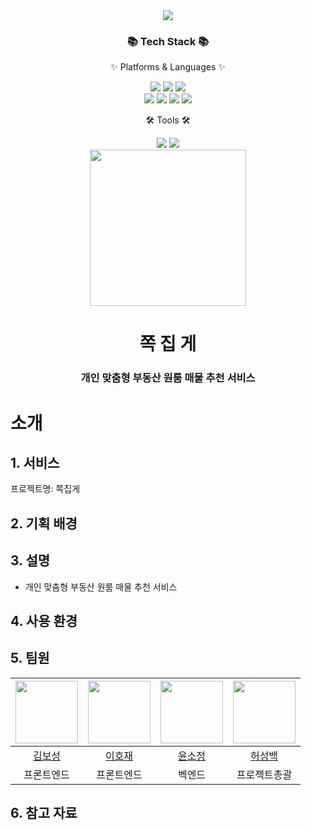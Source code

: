 <div align=center>
	<img src="https://capsule-render.vercel.app/api?type=waving&color=auto&height=200&section=header&text=내집어딨조&fontSize=100" />	
</div>
<div align=center>
	<h3>📚 Tech Stack 📚</h3>
	<p>✨ Platforms & Languages ✨</p>
</div>
<div align="center">
	<img src="https://img.shields.io/badge/HTML5-E34F26?style=flat&logo=HTML5&logoColor=white" ;/>
	<img src="https://img.shields.io/badge/CSS3-1572B6?style=flat&logo=CSS3&logoColor=white" ;/>
	<img src="https://img.shields.io/badge/JavaScript-F7DF1E?style=flat&logo=JavaScript&logoColor=white";/>
	<br>
	<img src="https://img.shields.io/badge/Python-3776AB?style=flat&logo=Python&logoColor=white" ;/></a>
	<img src="https://img.shields.io/badge/Oracle%20SQL-F80000?style=flat&logo=Oracle&logoColor=white" ;/>
	<img src="https://img.shields.io/badge/Django-092E20?style=flat&logo=Django&logoColor=white" ;/>
	<img src="https://img.shields.io/badge/Bootstrap-7952B3?style=flat&logo=Bootstrap&logoColor=white";/>
</div>
<div align=center>
	<p>🛠 Tools 🛠</p>
</div>
<div align=center>
	<img src="https://img.shields.io/badge/Visual%20Studio%20Code-007ACC?style=flat&logo=VisualStudioCode&logoColor=white" ;/>
  	<img src="https://img.shields.io/badge/Jupyter%20Notebook-F37626?style=flat&logo=Jupyter&logoColor=white";/></a>
	<br>

</div>

<div align=center>
<img src="https://user-images.githubusercontent.com/101788676/209029191-cb51e626-6960-4e0b-9ec0-62b74823dd31.jpeg" width=250 height=250/>
<h1>쪽 집 게</h1>
<h3>개인 맞춤형 부동산 원룸 매물 추천 서비스</h3>
</div>

# 소개

## 1. 서비스  
프로젝트명: 쪽집게

## 2. 기획 배경  


## 3. 설명  
- 개인 맞춤형 부동산 원룸 매물 추천 서비스

## 4. 사용 환경  

## 5. 팀원   

|<img src="https://thumb.mt.co.kr/06/2022/08/2022080510591029236_1.jpg" width="100">|<img src="https://pbs.twimg.com/media/DdCRW8NU0AEVjw6?format=jpg&name=4096x4096" width="100">|<img src="https://cdn.k-trendynews.com/news/photo/202211/149873_204830_240.jpg" width="100">|<img src="https://cdn.lecturernews.com/news/photo/202211/112681_346644_4230.jpg" width="100">|
|:---:|:---:|:---:|:---:|
|[김보성](https://github.com/heavenlyview)|[이호재](https://github.com/rurxnrk1234)|[윤소정](https://github.com/sso8910)|[허성백](https://github.com/sungbaekheo)|
|프론트엔드|프론트엔드|벡엔드|프로젝트총괄|  

## 6. 참고 자료  


